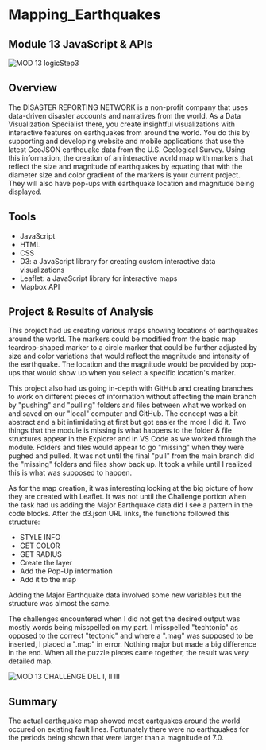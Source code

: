 # Mapping_Earthquakes
## Module 13 JavaScript & APIs
![MOD 13 logicStep3](https://user-images.githubusercontent.com/99851509/173930374-9d09befb-4ccf-4b8a-903d-11d97526ab72.png)


## Overview
The DISASTER REPORTING NETWORK is a non-profit company that uses data-driven disaster accounts and narratives from the world.  As a Data Visualization Specialist there, you create insightful visualizations with interactive features on earthquakes from around the world.  You do this by supporting and developing website and mobile applications that use the latest GeoJSON earthquake data from the U.S. Geological Survey.  Using this information, the creation of an interactive world map with markers that reflect the size and magnitude of earthquakes by equating that with the diameter size and color gradient of the markers is your current project.  They will also have pop-ups with earthquake location and magnitude being displayed.

## Tools
* JavaScript
* HTML
* CSS
* D3: a JavaScript library for creating custom interactive data visualizations
* Leaflet: a JavaScript library for interactive maps
* Mapbox API

## Project & Results of Analysis
This project had us creating various maps showing locations of earthquakes around the world.  The markers could be modified from the basic map teardrop-shaped marker to a circle marker that could be further adjusted by size and color variations that would reflect the magnitude and intensity of the earthquake.  The location and the magnitude would be provided by pop-ups that would show up when you select a specific location's marker.

This project also had us going in-depth with GitHub and creating branches to work on different pieces of information without affecting the main branch by "pushing" and "pulling" folders and files between what we worked on and saved on our "local" computer and GitHub.  The concept was a bit abstract and a bit intimidating at first but got easier the more I did it.  Two things that the module is missing is what happens to the folder & file structures appear in the Explorer and in VS Code as we worked through the module.  Folders and files would appear to go "missing" when they were pughed and pulled.  It was not until the final "pull" from the main branch did the "missing" folders and files show back up.  It took a while until I realized this is what was supposed to happen.

As for the map creation, it was interesting looking at the big picture of how they are created with Leaflet.  It was not until the Challenge portion when the task had us adding the Major Earthquake data did I see a pattern in the code blocks.  After the d3.json URL links, the functions followed this structure:
* STYLE INFO
* GET COLOR
* GET RADIUS
* Create the layer
* Add the Pop-Up information
* Add it to the map

Adding the Major Earthquake data involved some new variables but the structure was almost the same.

The challenges encountered when I did not get the desired output was mostly words being misspelled on my part.  I misspelled "techtonic" as opposed to the correct "tectonic" and where a ".mag" was supposed to be inserted, I placed a ".map" in error.  Nothing major but made a big difference in the end.  When all the puzzle pieces came together, the result was very detailed map.

![MOD 13 CHALLENGE DEL I, II   III](https://user-images.githubusercontent.com/99851509/173939698-2e50067d-cc20-4710-a08c-7a4288d7f45b.png)

## Summary
The actual earthquake map showed most eartquakes around the world occured on existing fault lines.  Fortunately there were no earthquakes for the periods being shown that were larger than a magnitude of 7.0.
